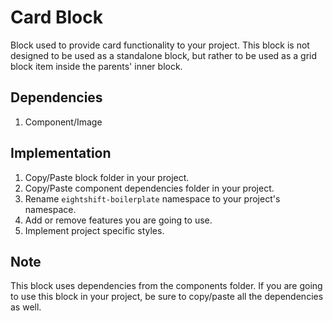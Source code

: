 # Card Block

Block used to provide card functionality to your project. This block is not designed to be used as a standalone block, but rather to be used as a grid block item inside the parents' inner block.

## Dependencies

1. Component/Image

## Implementation
1. Copy/Paste block folder in your project.
2. Copy/Paste component dependencies folder in your project.
3. Rename `eightshift-boilerplate` namespace to your project's namespace.
4. Add or remove features you are going to use.
5. Implement project specific styles.

## Note
This block uses dependencies from the components folder. If you are going to use this block in your project, be sure to copy/paste all the dependencies as well.
